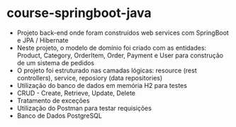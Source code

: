 # course-springboot-java
- Projeto back-end onde foram construídos web services com SpringBoot e JPA / Hibernate
- Neste projeto, o modelo de domínio foi criado com as entidades: Product, Category, OrderItem, Order, Payment e User 
para construção de um sistema de pedidos
- O projeto foi estruturado nas camadas lógicas: resource (rest controllers), service, reposiory (data repositories)
- Utilização do banco de dados em memória H2 para testes
- CRUD - Create, Retrieve, Update, Delete
- Tratamento de exceções
- Utilização do Postman para testar requisições
- Banco de Dados PostgreSQL
